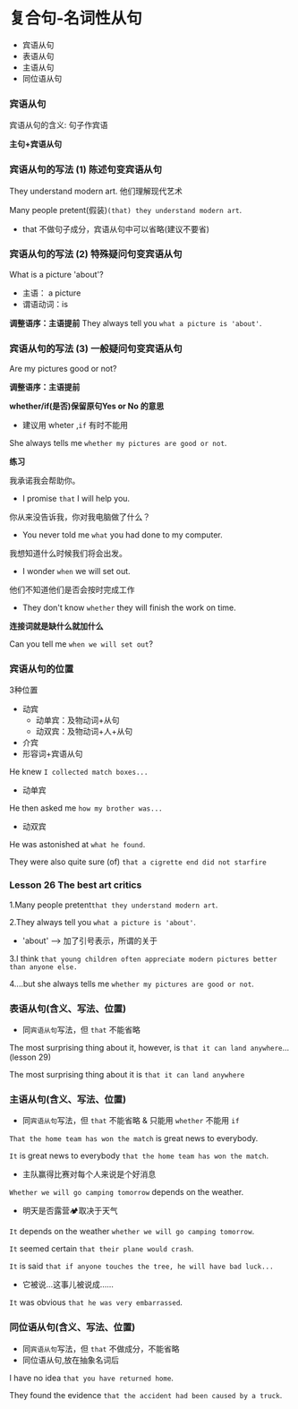# 复合句-名词性从句
* 宾语从句
* 表语从句
* 主语从句
* 同位语从句

### 宾语从句

宾语从句的含义: 句子作宾语

**主句+宾语从句**

### 宾语从句的写法 (1) 陈述句变宾语从句

They understand modern art. 他们理解现代艺术

Many people pretent(假装)`(that) they understand modern art`.
* that 不做句子成分，宾语从句中可以省略(建议不要省)

### 宾语从句的写法 (2) 特殊疑问句变宾语从句

What is a picture 'about'?
* 主语： a picture
* 谓语动词：is

**调整语序：主语提前**
They always tell you `what a picture is 'about'`.

### 宾语从句的写法 (3) 一般疑问句变宾语从句

Are my pictures good or not?

**调整语序：主语提前**

**whether/if(是否)保留原句Yes or No 的意思**
* 建议用 wheter ,`if` 有时不能用

She always tells me `whether my pictures are good or not`.

**练习**

我承诺我会帮助你。
* I promise `that` I will help you.

你从来没告诉我，你对我电脑做了什么？
* You never told me `what` you had done to my computer.

我想知道什么时候我们将会出发。
* I wonder `when` we will set out.

他们不知道他们是否会按时完成工作
* They don't know `whether` they will finish the work on time.

**连接词就是缺什么就加什么**

Can you tell me `when we will set out`?

### 宾语从句的位置

3种位置

* 动宾
  * 动单宾：及物动词+从句
  * 动双宾：及物动词+人+从句
* 介宾
* 形容词+宾语从句

He knew `I collected match boxes...` 
* 动单宾

He then asked me `how my brother was...`
* 动双宾

He was astonished at `what he found`.

They were also quite sure (of) `that a cigrette end did not starfire`

### Lesson 26 The best art critics

1.Many people pretent`that they understand modern art`.

2.They always tell you `what a picture is 'about'`.
* 'about' --> 加了引号表示，所谓的关于

3.I think `that young children often appreciate modern pictures better than anyone else.`

4....but she always tells me `whether my pictures are good or not`.

### 表语从句(含义、写法、位置)
* 同`宾语从句`写法，但 `that` 不能省略

The most surprising thing about it, however, is `that it can land anywhere`...(lesson 29)

The most surprising thing about it is `that it can land anywhere`

### 主语从句(含义、写法、位置)
* 同`宾语从句`写法，但 `that` 不能省略 & 只能用 `whether` 不能用 `if`

`That the home team has won the match` is great news to everybody.

`It` is great news to everybody `that the home team has won the match`.
* 主队赢得比赛对每个人来说是个好消息

`Whether we will go camping tomorrow` depends on the weather.
* 明天是否露营🏕取决于天气

`It` depends on the weather `whether we will go camping tomorrow`.

`It` seemed certain `that their plane would crash`.

`It` is said `that if anyone touches the tree, he will have bad luck...`
* 它被说...这事儿被说成……

`It` was obvious `that he was very embarrassed`.

### 同位语从句(含义、写法、位置)
* 同`宾语从句`写法，但 `that` 不做成分，不能省略
* 同位语从句,放在抽象名词后

I have no idea `that you have returned home`.

They found the evidence `that the accident had been caused by a truck`.





